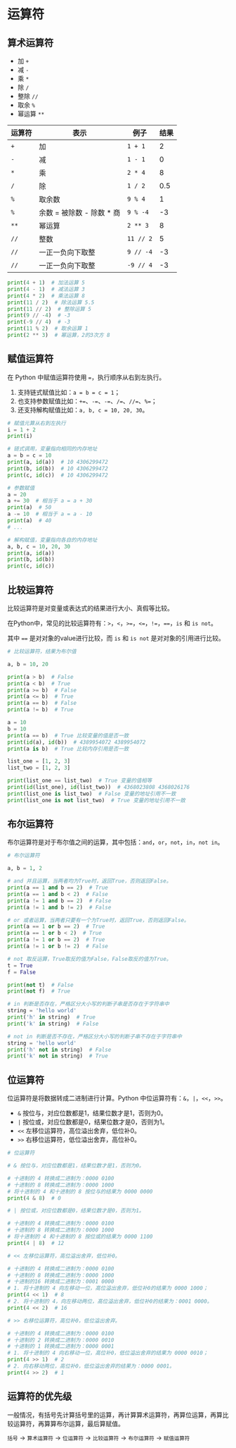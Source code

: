 # 运算符

## 算术运算符

- 加 `+`
- 减 `-`
- 乘 `*`
- 除 `/`
- 整除 `//`
- 取余 `%`
- 幂运算 `**`

| 运算符 | 表示 | 例子 | 结果 |
|----|--| ---- |------|
| `+` | 加 | `1 + 1` | 2 |
| `-` | 减 | `1 - 1` | 0 |
| `*` | 乘 | `2 * 4` | 8 |
| `/` | 除 | `1 / 2` | 0.5 |
| `%` | 取余数 | `9 % 4` | 1 |
| `%` | 余数 = 被除数 - 除数 * 商 | `9 % -4` | -3 |
| `**` | 幂运算 | `2 ** 3` | 8 |
| `//` | 整数 | `11 // 2` | 5 |
| `//` | 一正一负向下取整 | `9 // -4` | -3 |
| `//` | 一正一负向下取整 | `-9 // 4` | -3 |

```python
print(4 + 1)  # 加法运算 5
print(4 - 1)  # 减法运算 3
print(4 * 2)  # 乘法运算 8
print(11 / 2)  # 除法运算 5.5
print(11 // 2)  # 整除运算 5
print(9 // -4)  # -3 
print(-9 // 4)  # -3 
print(11 % 2)  # 取余运算 1
print(2 ** 3)  # 幂运算，2的3次方 8
```

## 赋值运算符

在 Python 中赋值运算符使用 `=`，执行顺序从右到左执行。

1. 支持链式赋值比如：`a = b = c = 1`；
2. 也支持参数赋值比如：`+=`、`-=`、`-=`、`/=`、`//=`、`%=`；
3. 还支持解构赋值比如：`a, b, c = 10, 20, 30`。

```python
# 赋值元算从右到左执行
i = 1 + 2
print(i)

# 链式调用，变量指向相同的内存地址
a = b = c = 10
print(a, id(a))  # 10 4306299472
print(b, id(b))  # 10 4306299472
print(c, id(c))  # 10 4306299472

# 参数赋值
a = 20
a += 30  # 相当于 a = a + 30
print(a)  # 50 
a -= 10  # 相当于 a = a - 10
print(a)  # 40
# ...

# 解构赋值，变量指向各自的内存地址
a, b, c = 10, 20, 30
print(a, id(a))
print(b, id(b))
print(c, id(c))
```

## 比较运算符

比较运算符是对变量或表达式的结果进行大小、真假等比较。

在Python中，常见的比较运算符有：`>`，`<`，`>=`，`<=`，`!=`，`==`，`is` 和 `is not`。

其中 `==` 是对对象的value进行比较，而 `is` 和 `is not` 是对对象的引用进行比较。

```python
# 比较运算符，结果为布尔值

a, b = 10, 20

print(a > b)  # False
print(a < b)  # True
print(a >= b)  # False
print(a <= b)  # True
print(a == b)  # False
print(a != b)  # True

a = 10
b = 10
print(a == b)  # True 比较变量的值是否一致
print(id(a), id(b))  # 4389954072 4389954072
print(a is b)  # True 比较内存引用是否一致

list_one = [1, 2, 3]
list_two = [1, 2, 3]

print(list_one == list_two)  # True 变量的值相等
print(id(list_one), id(list_two))  # 4368023808 4368026176
print(list_one is list_two)  # False 变量的地址引用不一致
print(list_one is not list_two)  # True 变量的地址引用不一致

```

## 布尔运算符

布尔运算符是对于布尔值之间的运算，其中包括：`and`，`or`，`not`，`in`，`not in`。

```python
# 布尔运算符

a, b = 1, 2

# and 并且运算，当两者均为True时，返回True，否则返回False。
print(a == 1 and b == 2)  # True
print(a == 1 and b < 2)  # False
print(a != 1 and b == 2)  # False
print(a != 1 and b != 2)  # False

# or 或者运算，当两者只要有一个为True时，返回True，否则返回False。
print(a == 1 or b == 2)  # True
print(a == 1 or b < 2)  # True
print(a != 1 or b == 2)  # True
print(a != 1 or b != 2)  # False

# not 取反运算，True取反的值为False，False取反的值为True。
t = True
f = False

print(not t)  # False
print(not f)  # True

# in 判断是否存在，严格区分大小写的判断子串是否存在于字符串中
string = 'hello world'
print('h' in string)  # True
print('k' in string)  # False

# not in 判断是否不存在，严格区分大小写的判断子串不存在于字符串中
string = 'hello world'
print('h' not in string)  # False
print('k' not in string)  # True

```


## 位运算符

位运算符是将数据转成二进制进行计算。Python 中位运算符有：`&`，`|`，`<<`，`>>`。

- `&` 按位与，对应位数都是1，结果位数才是1，否则为0。
- `|` 按位或，对应位数都是0，结果位数才是0，否则为1。
- `<<` 左移位运算符，高位溢出舍弃，低位补0。
- `>>` 右移位运算符，低位溢出舍弃，高位补0。


```python
# 位运算符

# & 按位与，对应位数都是1，结果位数才是1，否则为0。

# 十进制的 4 转换成二进制为：0000 0100
# 十进制的 8 转换成二进制为：0000 1000
# 将十进制的 4 和十进制的 8 按位与的结果为 0000 0000
print(4 & 8)  # 0

# | 按位或，对应位数都是0，结果位数才是0，否则为1。

# 十进制的 4 转换成二进制为：0000 0100
# 十进制的 8 转换成二进制为：0000 1000
# 将十进制的 4 和十进制的 8 按位或的结果为 0000 1100
print(4 | 8)  # 12

# << 左移位运算符，高位溢出舍弃，低位补0。

# 十进制的 4 转换成二进制为：0000 0100
# 十进制的 8 转换成二进制为：0000 1000
# 十进制的16 转换成二进制为：0001 0000
# 1. 将十进制的 4 向左移动一位，高位溢出舍弃，低位补0的结果为 0000 1000；
print(4 << 1)  # 8
# 2. 将十进制的 4，向左移动两位，高位溢出舍弃，低位补0的结果为：0001 0000。
print(4 << 2)  # 16

# >> 右移位运算符，高位补0，低位溢出舍弃。

# 十进制的 4 转换成二进制为：0000 0100
# 十进制的 2 转换成二进制为：0000 0010
# 十进制的 1 转换成二进制为：0000 0001
# 1. 将十进制的 4 向右移动一位，高位补0，低位溢出舍弃的结果为 0000 0010；
print(4 >> 1)  # 2
# 2. 向右移动两位，高位补0，低位溢出舍弃的结果为：0000 0001。
print(4 >> 2)  # 1

```


## 运算符的优先级

一般情况，有括号先计算括号里的运算，再计算算术运算符，再算位运算，再算比较运算符，再算算布尔运算，最后算赋值。

`括号` -> `算术运算符` -> `位运算符` -> `比较运算符` -> `布尔运算符` -> `赋值运算符`